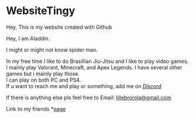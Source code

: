 # WebsiteTingy
Hey, This is my website created with Github

Hey, I am Aladdin.

I might or might not know spider man.

In my free time I like to do Brasillian Jiu-Jitsu and I like to play video games. 
<br>
I mainly play Valorant, Minecraft, and Apex Legends. I have several other games but i mainly play those.
<br>
I can play on both PC and PS4.
<br>
If u want to reach me and play or something, add me on *[Discord](https://www.discordapp.com/users/Aladdin#4459)*






If there is anything else pls feel free to Email: <lillebrorola@gmail.com>

Link to my friends *[page](https://aladdin4459.github.io/WebsiteTingy/second)
